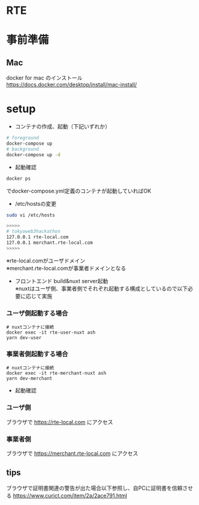 # RTE

# 事前準備
## Mac
docker for mac のインストール  
https://docs.docker.com/desktop/install/mac-install/

# setup
- コンテナの作成、起動（下記いずれか）
```bash
# foreground
docker-compose up
# background
docker-compose up -d 
```

- 起動確認
```bash
docker ps
```
でdocker-compose.yml定義のコンテナが起動していればOK

- /etc/hostsの変更
```bash
sudo vi /etc/hosts

>>>>>
# tokyoweb3hackathon
127.0.0.1 rte-local.com 
127.0.0.1 merchant.rte-local.com
>>>>>
```
※rte-local.comがユーザドメイン <br>
※merchant.rte-local.comが事業者ドメインとなる

- フロントエンド build&nuxt server起動  
※nuxtはユーザ側、事業者側でそれぞれ起動する構成としているので以下必要に応じて実施  
### ユーザ側起動する場合
```
# nuxtコンテナに接続
docker exec -it rte-user-nuxt ash
yarn dev-user
```
### 事業者側起動する場合
```
# nuxtコンテナに接続
docker exec -it rte-merchant-nuxt ash
yarn dev-merchant
```

- 起動確認
### ユーザ側
ブラウザで https://rte-local.com にアクセス
### 事業者側
ブラウザで https://merchant.rte-local.com にアクセス

## tips
ブラウザで証明書関連の警告が出た場合以下参照し、自PCに証明書を信頼させる
https://www.curict.com/item/2a/2ace791.html
